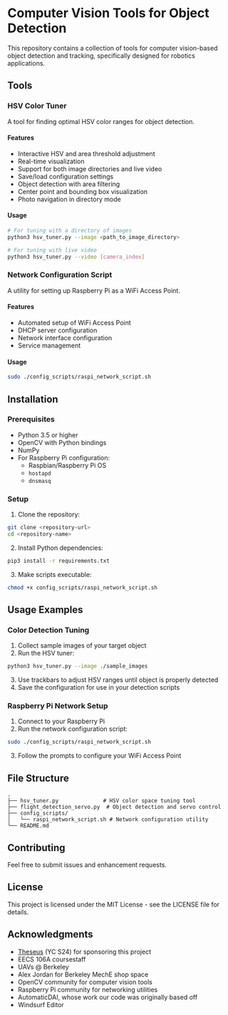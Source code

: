 # Computer Vision Tools for Object Detection

This repository contains a collection of tools for computer vision-based object detection and tracking, specifically designed for robotics applications.

## Tools

### HSV Color Tuner
A tool for finding optimal HSV color ranges for object detection.

#### Features
- Interactive HSV and area threshold adjustment
- Real-time visualization
- Support for both image directories and live video
- Save/load configuration settings
- Object detection with area filtering
- Center point and bounding box visualization
- Photo navigation in directory mode

#### Usage
```bash
# For tuning with a directory of images
python3 hsv_tuner.py --image <path_to_image_directory>

# For tuning with live video
python3 hsv_tuner.py --video [camera_index]
```

### Network Configuration Script
A utility for setting up Raspberry Pi as a WiFi Access Point.

#### Features
- Automated setup of WiFi Access Point
- DHCP server configuration
- Network interface configuration
- Service management

#### Usage
```bash
sudo ./config_scripts/raspi_network_script.sh
```

## Installation

### Prerequisites
- Python 3.5 or higher
- OpenCV with Python bindings
- NumPy
- For Raspberry Pi configuration:
  - Raspbian/Raspberry Pi OS
  - `hostapd`
  - `dnsmasq`

### Setup
1. Clone the repository:
```bash
git clone <repository-url>
cd <repository-name>
```

2. Install Python dependencies:
```bash
pip3 install -r requirements.txt
```

3. Make scripts executable:
```bash
chmod +x config_scripts/raspi_network_script.sh
```

## Usage Examples

### Color Detection Tuning
1. Collect sample images of your target object
2. Run the HSV tuner:
```bash
python3 hsv_tuner.py --image ./sample_images
```
3. Use trackbars to adjust HSV ranges until object is properly detected
4. Save the configuration for use in your detection scripts

### Raspberry Pi Network Setup
1. Connect to your Raspberry Pi
2. Run the network configuration script:
```bash
sudo ./config_scripts/raspi_network_script.sh
```
3. Follow the prompts to configure your WiFi Access Point

## File Structure
```
.
├── hsv_tuner.py              # HSV color space tuning tool
├── flight_detection_servo.py  # Object detection and servo control
├── config_scripts/
│   └── raspi_network_script.sh # Network configuration utility
└── README.md
```

## Contributing
Feel free to submit issues and enhancement requests.

## License
This project is licensed under the MIT License - see the LICENSE file for details.

## Acknowledgments
- [Theseus](https://theseus.us) (YC S24) for sponsoring this project
- EECS 106A coursestaff
- UAVs @ Berkeley
- Alex Jordan for Berkeley MechE shop space
- OpenCV community for computer vision tools
- Raspberry Pi community for networking utilities
- AutomaticDAI, whose work our code was originally based off
- Windsurf Editor